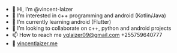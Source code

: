 - 👋 Hi, I’m @vincent-laizer
- 👀 I’m interested in c++ programming and android (Kotlin/Java)
- 🌱 I’m currently learning android (Flutter)
- 💞️ I’m looking to collaborate on c++, python and android projects
- 📫 How to reach me vglaizer09@gmail.com +255759640777
- :link: [vincentlaizer.me](https://vincentlaizer.me)

<!---
vincent-laizer/vincent-laizer is a ✨ special ✨ repository because its `README.md` (this file) appears on your GitHub profile.
You can click the Preview link to take a look at your changes.
--->
